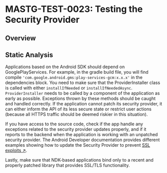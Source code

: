 # MASTG-TEST-0023: Testing the Security Provider
## Overview
## Static Analysis
Applications based on the Android SDK should depend on GooglePlayServices. For example, in the gradle build file, you will find compile `'com.google.android.gms:play-services-gcm:x.x.x'` in the dependencies block. You need to make sure that the ProviderInstaller class is called with either `installIfNeeded` or `installIfNeededAsync`. `ProviderInstaller` needs to be called by a component of the application as early as possible. Exceptions thrown by these methods should be caught and handled correctly. If the application cannot patch its security provider, it can either inform the API of its less secure state or restrict user actions (because all HTTPS traffic should be deemed riskier in this situation).

If you have access to the source code, check if the app handle any exceptions related to the security provider updates properly, and if it reports to the backend when the application is working with an unpatched security provider. The Android Developer documentation provides different examples showing how to update the Security Provider to prevent [SSL exploits ↗](https://developer.android.com/privacy-and-security/security-gms-provider).

Lastly, make sure that NDK-based applications bind only to a recent and properly patched library that provides SSL/TLS functionality.

